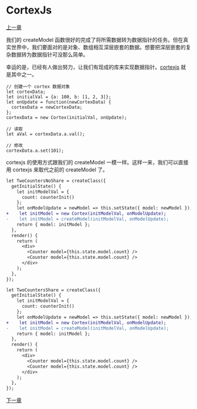 # CortexJs

[上一章](https://github.com/blackChef/rce/blob/chinese-doc/tutorial/05.md)

我们的 createModel 函数很好的完成了将所需数据转为数据指针的任务。但在真实世界中，我们要面对的是对象、数组相互深层嵌套的数据。想要把深层嵌套的复杂数据转为数据指针可没那么简单。

幸运的是，已经有人做出努力，让我们有现成的库来实现数据指针。[cortexjs](https://github.com/mquan/cortex) 就是其中之一。

```
// 创建一个 cortex 数据对象
let cortexData;
let initialVal = {a: 100, b: [1, 2, 3]};
let onUpdate = function(newCortexData) {
  cortexData = newCortexData;
};
cortexData = new Cortex(initialVal, onUpdate);

// 读取
let aVal = cortexData.a.val();

// 修改
cortexData.a.set(101);

```

cortexjs 的使用方式跟我们的 createModel 一模一样。这样一来，我们可以直接用 cortexjs 来取代之前的 createModel 了。

```diff
let TwoCountersNoShare = createClass({
  getInitialState() {
    let initModelVal = {
      count: counterInit()
    };
    let onModelUpdate = newModel => this.setState({ model: newModel });
+    let initModel = new Cortex(initModelVal, onModelUpdate);
-    let initModel = createModel(initModelVal, onModelUpdate);
    return { model: initModel };
  },
  render() {
    return (
      <div>
        <Counter model={this.state.model.count} />
        <Counter model={this.state.model.count} />
      </div>
    );
  },
});
```

```diff
let TwoCountersShare = createClass({
  getInitialState() {
    let initModelVal = {
      count: counterInit()
    };
    let onModelUpdate = newModel => this.setState({ model: newModel });
+    let initModel = new Cortex(initModelVal, onModelUpdate);
-    let initModel = createModel(initModelVal, onModelUpdate);
    return { model: initModel };
  },
  render() {
    return (
      <div>
        <Counter model={this.state.model.count} />
        <Counter model={this.state.model.count} />
      </div>
    );
  },
});
```

[下一章](https://github.com/blackChef/rce/blob/chinese-doc/tutorial/07.md)




